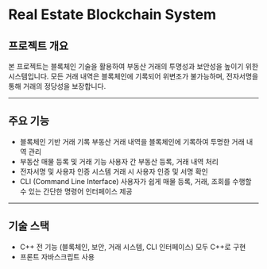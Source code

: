 # Real Estate Blockchain System

## 프로젝트 개요
본 프로젝트는 블록체인 기술을 활용하여 부동산 거래의 투명성과 보안성을 높이기 위한 시스템입니다. 
모든 거래 내역은 블록체인에 기록되어 위변조가 불가능하며, 전자서명을 통해 거래의 정당성을 보장합니다.

---

## 주요 기능
- 블록체인 기반 거래 기록
  부동산 거래 내역을 블록체인에 기록하여 투명한 거래 내역 관리
- 부동산 매물 등록 및 거래 기능 
  사용자 간 부동산 등록, 거래 내역 처리
- 전자서명 및 사용자 인증 시스템
  거래 시 사용자 인증 및 서명 확인
- CLI (Command Line Interface)
  사용자가 쉽게 매물 등록, 거래, 조회를 수행할 수 있는 간단한 명령어 인터페이스 제공

---

## 기술 스택
- C++
  전 기능 (블록체인, 보안, 거래 시스템, CLI 인터페이스) 모두 C++로 구현
- 프론트 자바스크립트 사용
